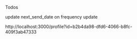 Todos

update next_send_date on frequency update

http://localhost:3000/profile?id=b2b4da98-dfd6-4066-b8fc-409f3ab47333
